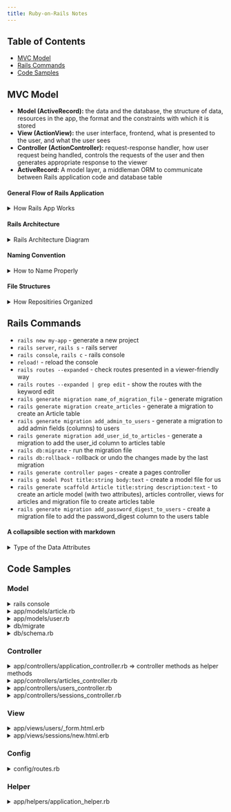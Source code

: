 ```yaml
---
title: Ruby-on-Rails Notes
---
```


## Table of Contents
- [MVC Model](#MVC-Model)
- [Rails Commands](#Rails-Commands)
- [Code Samples](#Code-Samples)


## MVC Model
- **Model (ActiveRecord):** the data and the database, the structure of data, resources in the app, the format and the constraints with which it is stored
- **View (ActionView):** the user interface, frontend, what is presented to the user, and what the user sees
- **Controller (ActionController):** request-response handler, how user request being handled, controls the requests of the user and then generates appropriate response to the viewer
- **ActiveRecord:** A model layer, a middleman ORM to communicate between Rails application code and database table


#### General Flow of Rails Application
<details>
  <summary>How Rails App Works</summary>
  
  - Request made at browser
  - Request received at router of rails application
  - Request routed to appropriate action in a controller
  - Controller#action either renders a view template or communicates with model
  - Model communicates with database
  - Model sends back information to controller
  - Controller renders view
</details>


#### Rails Architecture
<details>
  <summary>Rails Architecture Diagram</summary>
  
```
broswer - web server - public - routing
               \                 |
                \            controller
                 \             |   |
                    -------- view model - database
```
</details>



#### Naming Convention
<details>
  <summary>How to Name Properly</summary>
  
  - Model name: article
  - Class name: Article -> Capitalized A and singular, CamelCase
  - File name: article.rb -> singular and all lowercase, snake_case
  - Table name: articles -> plural of model name and all lowercase
</details>


#### File Structures
<details>
  <summary>How Repositiries Organized</summary>
  
```ruby
# repositories
  app - hold the mvc, assets (images, js, stylesheets), helpers, mailers => most of time where you write your code
    - models
    - views
    - controllers
    - helpers: view helpers, helper methods that helping us to write code in views
    - assets: javascript, style sheets, some fundamentals images
    - mailers: like have your application send emails
    - jobs: write tasks your app do, like have your app run a certain job every night at midnight etc
    - channels: action cabel
  bin - ruby script like bundle commands rail commands etc
  config - configuration code that your app needs (database.yml routes.rb - add new routes)
  db - for database, sqlite for default, migration, do not update schema.rv directly
  engine - miniature applications that provide functionality to their host applications
  lib - reusable code library, two directory assets and tasks
  log - application log files, good for debugging
  public - public files like 404 or html
  test - write test for application
  tmp - hold temporary files like hash caching etc
  vendor - hold third party files, code, etc
# files
  Gemfile - which dependencies are needed in the application, install and update by gem
  Gemfile.lock - which dependencies are needed in the application, install and update by gem
  Rakefile - locate and load path that can be run from the command line
  README.rdoc - introduction of the application
```
</details>


## Rails Commands
- `rails new my-app` - generate a new project
- `rails server`, `rails s` - rails server
- `rails console`, `rails c` - rails console
- `reload!` - reload the console
- `rails routes --expanded` - check routes presented in a viewer-friendly way
- `rails routes --expanded | grep edit` - show the routes with the keyword edit
- `rails generate migration name_of_migration_file` - generate migration
- `rails generate migration create_articles` - generate a migration to create an Article table
- `rails generate migration add_admin_to_users` - generate a migration to add admin fields (columns) to users
- `rails generate migration add_user_id_to_articles` - generate a migration to add the user_id column to articles table
- `rails db:migrate` - run the migration file
- `rails db:rollback` - rollback or undo the changes made by the last migration
- `rails generate controller pages` - create a pages controller 
- `rails g model Post title:string body:text` - create a model file for us
- `rails generate scaffold Article title:string description:text` - to create an article model (with two attributes), articles controller, views for articles and migration file to create articles table
- `rails generate migration add_password_digest_to_users` - create a migration file to add the password_digest column to the users table

#### A collapsible section with markdown
<details>
  <summary>Type of the Data Attributes</summary>
  
```ruby
  :string - used for small data types such as a title
  :text - used for longer pieces of textual data such as a paragraph
  :integer - used for storing whole numbers
  :binary - used for storing data such as images, audio or video
  :boolean - used for storing true and false values
  :date - used for storing date
  :datetime - used for storing the date and time in a single column
  :timestamp - used for storing the data and time in a single column but converted to UTC and convert back
  :decimal - used for storing decimals
  :float - used for storing decimals, when you do not care about the precision of the number since it rounds
  :primary_key - used for storing a unique key that can uniquely identify each row in a table
```
</details>


## Code Samples
### Model
<details>
  <summary>rails console</summary>
  
- `ModalName.all`
- `ModalName.first`
- `ModalName.last`
- `ModalName.new`
- `ModalName.save`
- `ModalName.destroy`
- `ModalName.find(id)`
- `ModalName.find_by(field_id: id)`
- `ModalName.update_all(field_id: id)`
- `ModalName.toggle!(field)` - `user.toggle!(:admin)`
</details>

<details>
  <summary>app/models/article.rb</summary>

```ruby
class Article < ApplicationRecord
  belongs_to :user  #association, singular since article can only belong to one user
  validates :title, presence: true, length: { minimum: 6, maximum: 100 }
  validates :description, presence: true, length: { minimum: 10, maximum: 300 }
end
```
</details>

<details>
  <summary>app/models/user.rb</summary>

```ruby
class User < ApplicationRecord
  before_save { self.email = email.downcase }
  has_many :articles， dependent: :destroy  #association, dependent will be destroyed if the user is deleted
  validates :username, presence: true, 
                      uniqueness: { case_sensitive: false }, 
                      length: { minimum: 3, maximum: 25 }
  VALID_EMAIL_REGEX = /\A[\w+\-.]+@[a-z\d\-.]+\.[a-z]+\z/i
  validates :email, presence: true, 
                      uniqueness: { case_sensitive: false }, 
                      length: { maximum: 105 },
                      format: { with: VALID_EMAIL_REGEX }
  has_secure_password #bcrypt gem => rails generate migration add_password_digest_to_users
end
```
</details>

<details>
  <summary>db/migrate</summary>
  
- You need to run rails db:migrate afterwards to add the fields after each modification
```ruby
#rails generate migration add_timestamps_to_articles
class AddTimestampsToArticles < ActiveRecord::Migration[6.0]
  def change
    add_column :articles, :created_at, :datetime    #table name, attribute name, data type
    add_column :articles, :updated_at, :datetime
  end
end
```
```ruby
#rails generate migration add_user_id_to_articles
class AddUserIdToArticles < ActiveRecord::Migration[6.0]
  def change
    add_column :articles, :user_id, :int
  end
end
```
```ruby
#rails generate migration add_password_digest_to_users 
#rails console => user = User.last, user.authenticate("password123")
class AddPasswordDigestToUsers < ActiveRecord::Migration[6.0]
  def change
    add_column :users, :password_digest, :string
  end
end
```
</details>

<details>
  <summary>db/schema.rb</summary>
  
```ruby
ActiveRecord::Schema.define(version: 2020_04_06_103010) do

  create_table "articles", force: :cascade do |t|
    t.string "title"  #add attributes for the table in the migration file
    t.text "description"
    t.datetime "created_at"
    t.datetime "updated_at"
    t.integer "user_id"
  end

  create_table "users", force: :cascade do |t|
    t.string "username"
    t.string "email"
    t.datetime "created_at", precision: 6, null: false
    t.datetime "updated_at", precision: 6, null: false
    t.string "password_digest"
  end

end
```
</details>
</details>
</details>


### Controller
<details>
  <summary>app/controllers/application_controller.rb => controller methods as helper methods</summary>
  
```ruby
class ApplicationController < ActionController::Base

  helper_method :current_user, :logged_in?

  def current_user
    @current_user ||= User.find(session[:user_id]) if session[:user_id]
  end

  def logged_in?
    !!current_user
  end

end
```
</details>
</details>
  
<details>
  <summary>app/controllers/articles_controller.rb</summary>
  
```ruby
class ArticlesController < ApplicationController
  before_action :set_article, only: [:show, :edit, :update, :destroy]

  def show
    @article = Article.find(params[:id])  #params that sends in the id in hash format
  end
                                                
  def index
    @articles = Article.all  #save values to an instance variable
  end

  def new
    @article = Article.new
  end

  def edit
  end

  def create
    @article = Article.new(article_params)
    if @article.save
      flash[:notice] = "Article was created successfully."
      redirect_to @article
    else
      render 'new'
    end
  end

  def update
    if @article.update(article_params)
      flash[:notice] = "Article was updated successfully."
      redirect_to @article
    else
      render 'edit'
    end
  end

  def destroy
    @article.destroy
    redirect_to articles_path
  end

  private

  def set_article
    @article = Article.find(params[:id])
  end

  def article_params
    params.require(:article).permit(:title, :description)  #require the top level key and the keys you want to use in this instance object
  end

end
```
</details>
</details>

<details>
<summary>app/controllers/users_controller.rb</summary>

```ruby
class UsersController < ApplicationController

  def show
    @user = User.find(params[:id])
    @articles = @user.articles.paginate(page: params[:page], per_page: 5)
  end

  def index
    @users = User.paginate(page: params[:page], per_page: 5)
  end

  def new
    @user = User.new
  end

  def edit
    @user = User.find(params[:id])
  end

  def update
    @user = User.find(params[:id])
    if @user.update(user_params)
      flash[:notice] = "Your account information was successfully updated"
      redirect_to @user
    else
      render 'edit'
    end
  end

  def create
    @user = User.new(user_params)
    if @user.save
      flash[:notice] = "Welcome to the Alpha Blog #{@user.username}, you have successfully signed up"
      redirect_to articles_path
    else
      render 'new'
    end
  end

  private
  def user_params
    params.require(:user).permit(:username, :email, :password)
  end
  
end
```
</details>
</details>

<details>
<summary>app/controllers/sessions_controller.rb</summary>

```ruby
class SessionsController < ApplicationController

  def new
  end

  def create
    user = User.find_by(email: params[:session][:email].downcase)
    if user && user.authenticate(params[:session][:password])
      session[:user_id] = user.id
      flash[:notice] = "Logged in successfully"
      redirect_to user
    else
      flash.now[:alert] = "There was something wrong with your login details"
      render 'new'
    end
  end

  def destroy
    session[:user_id] = nil
    flash[:notice] = "Logged out"
    redirect_to root_path
  end

end
```
</details>
</details>
  
### View
  <details>
  <summary>app/views/users/_form.html.erb</summary>
  
```ruby
<div class="container">
  <div class="row justify-content-center">
    <div class="col-10">
      <%= render 'shared/errors', obj: @user %>
      <%= form_with(model: @user, class: "shadow p-3 mb-3 bg-info rounded", local: true) do |f| %>
        <div class="form-group row">
          <%= f.label :username, class: "col-2 col-form-label text-light" %>
          <div class="col-10">
            <%= f.text_field :username, class: "form-control shadow rounded", placeholder: "Enter a username" %>
          </div>
        </div>

        <div class="form-group row">
          <%= f.label :email, class: "col-2 col-form-label text-light" %>
          <div class="col-10"> 
            <%= f.email_field :email, class: "form-control shadow rounded", placeholder: "Enter your email address" %>
          </div>
        </div>

        <div class="form-group row">
          <%= f.label :password, class: "col-2 col-form-label text-light" %>
          <div class="col-10"> 
            <%= f.password_field :password, class: "form-control shadow rounded", placeholder: "Choose a password" %>
          </div>
        </div>

        <div class="form-group row justify-content-center">
          <%= f.submit(@user.new_record? ? "Sign up" : "Update account", class: "btn btn-outline-light btn-lg") %>
        </div>
      <% end %>
    </div>
    <div class="mb-3">
      <%= link_to '[ Cancel and return to articles listing ]', articles_path, class: "text-info" %>
    </div>
  </div>
</div>
```
</details>
</details>
          
<details>
  <summary>app/views/sessions/new.html.erb</summary>
  
```ruby
<h1 class="text-center mt-4">Log in</h1>

<div class="container">
  <div class="row justify-content-center">
    <div class="col-10">
      <%= form_with(scope: :session, url: login_path, class: "shadow p-3 mb-3 bg-info rounded", local: true) do |f| %>  #using scope since we do not deal with modal, url for post route
        <div class="form-group row">
          <%= f.label :email, class: "col-2 col-form-label text-light" %>
          <div class="col-10"> 
            <%= f.email_field :email, class: "form-control shadow rounded", placeholder: "Enter your email address" %>
          </div>
        </div>

        <div class="form-group row">
          <%= f.label :password, class: "col-2 col-form-label text-light" %>
          <div class="col-10"> 
            <%= f.password_field :password, class: "form-control shadow rounded", placeholder: "Enter your password" %>
          </div>
        </div>

        <div class="form-group row justify-content-center">
          <%= f.submit "Log in", class: "btn btn-outline-light btn-lg" %>
        </div>
      <% end %>
    </div>
    <div class="mb-3">
      <%= link_to '[ Cancel and return to articles listing ]', articles_path, class: "text-info" %>
    </div>
  </div>
</div>
```
</details>
</details>

### Config
<details>
  <summary>config/routes.rb</summary>
  
```ruby
Rails.application.routes.draw do
  root 'pages#home'
  get 'about', to: 'pages#about'  #go to pages controller with about action
  resources :articles    #get all the routes available using keyword resources
  get 'signup', to: 'users#new' #go to users controller with new action
  resources :users, except: [:new]  #get all the routes available for users, we can do: post 'users', to: 'users#create'
  get 'login', to: 'sessions#new' #get the login path, send to session controller new action
  post 'login', to: 'sessions#create' #post to the login path, send to session controller create action
  delete 'logout', to: 'sessions#destroy' #delete request
end
end
```
</details>
  
### Helper
<details>
  <summary>app/helpers/application_helper.rb</summary>
  
```ruby
module ApplicationHelper
  def gravatar_for(user, options = { size: 80})   # <%= gravatar_for @user, size: 200 %>
    email_address = user.email.downcase
    hash = Digest::MD5.hexdigest(email_address)
    size = options[:size]
    gravatar_url = "https://www.gravatar.com/avatar/#{hash}?s=#{size}"
    image_tag(gravatar_url, alt: user.username, class: "rounded shadow mx-auto d-block")
  end
end
```
</details>
  

